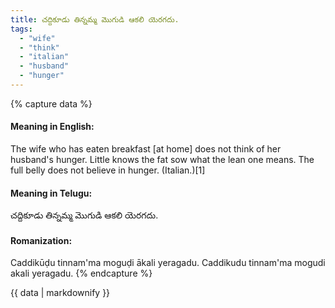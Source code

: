 ```yaml
---
title: చద్దికూడు తిన్నమ్మ మొగుడి ఆకలి యెరగదు.
tags:
  - "wife"
  - "think"
  - "italian"
  - "husband"
  - "hunger"
---
```


{% capture data %}
#### Meaning in English:
The wife who has eaten breakfast [at home] does not think of her husband's hunger.
Little knows the fat sow what the lean one means. 
The full belly does not believe in hunger. (Italian.)[1]

#### Meaning in Telugu:
చద్దికూడు తిన్నమ్మ మొగుడి ఆకలి యెరగదు.

#### Romanization:
Caddikūḍu tinnam'ma moguḍi ākali yeragadu.
Caddikudu tinnam'ma mogudi akali yeragadu.
{% endcapture %}

{{ data | markdownify }}


